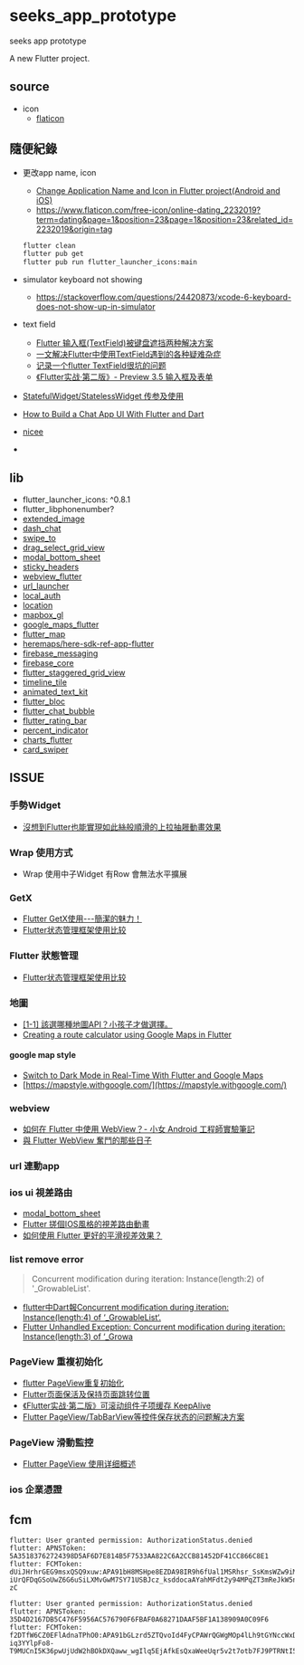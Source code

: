 # seeks_app_prototype

seeks app prototype

A new Flutter project.
## source

- icon
  - [flaticon](https://www.flaticon.com/)

## 隨便紀錄

- 更改app name, icon
  - [Change Application Name and Icon in Flutter project(Android and iOS)](https://medium.com/@vaibhavi.rana99/change-application-name-and-icon-in-flutter-bebbec297c57)
  - https://www.flaticon.com/free-icon/online-dating_2232019?term=dating&page=1&position=23&page=1&position=23&related_id=2232019&origin=tag
  ```sh
  flutter clean
  flutter pub get
  flutter pub run flutter_launcher_icons:main 
  ```
- simulator keyboard not showing
  - https://stackoverflow.com/questions/24420873/xcode-6-keyboard-does-not-show-up-in-simulator
- text field
  - [Flutter 输入框(TextField)被键盘遮挡两种解决方案](https://blog.csdn.net/jia635/article/details/118307091)
  - [一文解决Flutter中使用TextField遇到的各种疑难杂症](https://blog.csdn.net/wapchief/article/details/119452704?spm=1001.2101.3001.6650.14&utm_medium=distribute.pc_relevant.none-task-blog-2%7Edefault%7EBlogCommendFromBaidu%7Edefault-14.showsourcetag&depth_1-utm_source=distribute.pc_relevant.none-task-blog-2%7Edefault%7EBlogCommendFromBaidu%7Edefault-14.showsourcetag)
  - [记录一个flutter TextField很坑的问题](https://blog.csdn.net/u013095264/article/details/98884630?spm=1001.2101.3001.6650.11&utm_medium=distribute.pc_relevant.none-task-blog-2%7Edefault%7ECTRLIST%7Edefault-11.showsourcetag&depth_1-utm_source=distribute.pc_relevant.none-task-blog-2%7Edefault%7ECTRLIST%7Edefault-11.showsourcetag)
  - [《Flutter实战·第二版》- Preview 3.5 输入框及表单](https://book.flutterchina.club/chapter3/input_and_form.html#_3-5-1-textfield)
- [StatefulWidget/StatelessWidget 传参及使用](https://blog.csdn.net/weixin_42322441/article/details/109237716)
- [How to Build a Chat App UI With Flutter and Dart](https://www.freecodecamp.org/news/build-a-chat-app-ui-with-flutter/)

- [nicee](https://www.nicee.tw/)
- 

## lib
- flutter_launcher_icons: ^0.8.1
- flutter_libphonenumber?
- [extended_image](https://pub.dev/packages/extended_image)
- [dash_chat](https://pub.dev/packages/dash_chat)
- [swipe_to](https://pub.dev/packages/swipe_to)
- [drag_select_grid_view](https://pub.dev/packages/drag_select_grid_view)
- [modal_bottom_sheet](https://pub.flutter-io.cn/packages/modal_bottom_sheet)
- [sticky_headers](https://pub.dev/packages/sticky_headers)
- [webview_flutter](https://pub.dev/packages/webview_flutter/install)
- [url_launcher](https://pub.dev/packages/url_launcher)
- [local_auth](https://pub.dev/packages/local_auth)
- [location](https://pub.dev/packages/location)
- [mapbox_gl](https://pub.dev/packages/mapbox_gl)
- [google_maps_flutter](https://pub.dev/packages/google_maps_flutter)
- [flutter_map](https://pub.dev/packages/flutter_map)
- [heremaps/here-sdk-ref-app-flutter](https://github.com/heremaps/here-sdk-ref-app-flutter)
- [firebase_messaging](https://pub.dev/packages/firebase_messaging)
- [firebase_core](https://pub.dev/packages/firebase_core)
- [flutter_staggered_grid_view](https://pub.dev/packages/flutter_staggered_grid_view)
- [timeline_tile](https://pub.dev/packages/timeline_tile)
- [animated_text_kit](https://pub.dev/packages/animated_text_kit)
- [flutter_bloc](https://pub.dev/packages/flutter_bloc)
- [flutter_chat_bubble](https://pub.dev/packages/flutter_chat_bubble)
- [flutter_rating_bar](https://pub.dev/packages/flutter_rating_bar)
- [percent_indicator](https://pub.dev/packages/percent_indicator)
- [charts_flutter](https://pub.dev/packages/charts_flutter)
- [card_swiper](https://pub.dev/packages/card_swiper)

## ISSUE

### 手勢Widget
- [沒想到Flutter也能實現如此絲般順滑的上拉抽屜動畫效果](https://www.gushiciku.cn/dc_hk/200123186)

### Wrap 使用方式
- Wrap 使用中子Widget 有Row 會無法水平擴展

### GetX
- [Flutter GetX使用---簡潔的魅力！](https://iter01.com/584026.html)
- [Flutter状态管理框架使用比较](https://blog.csdn.net/blog_jihq/article/details/114288114)

### Flutter 狀態管理
- [Flutter状态管理框架使用比较](https://blog.csdn.net/blog_jihq/article/details/114288114)


### 地圖
- [[1-1] 該選哪種地圖API？小孩子才做選擇。](https://ithelp.ithome.com.tw/articles/10238282)
- [Creating a route calculator using Google Maps in Flutter](https://blog.codemagic.io/creating-a-route-calculator-using-google-maps/)

#### google map style
- [Switch to Dark Mode in Real-Time With Flutter and Google Maps](https://medium.com/swlh/switch-to-dark-mode-in-real-time-with-flutter-and-google-maps-f0f080cd72e9)
- [https://mapstyle.withgoogle.com/](https://mapstyle.withgoogle.com/)

### webview
- [如何在 Flutter 中使用 WebView？- 小女 Android 工程師實驗筆記](https://chloe-thhsu.medium.com/%E5%A6%82%E4%BD%95%E5%9C%A8-flutter-%E4%B8%AD%E4%BD%BF%E7%94%A8-webview-%E5%B0%8F%E5%A5%B3-android-%E5%B7%A5%E7%A8%8B%E5%B8%AB%E5%AF%A6%E9%A9%97%E7%AD%86%E8%A8%98-75969b36abba)
- [與 Flutter WebView 奮鬥的那些日子](https://danielkao.medium.com/%E8%88%87-flutter-webview-%E5%A5%AE%E9%AC%A5%E7%9A%84%E6%95%85%E4%BA%8B-a353f0094734)

### url 連動app

### ios ui 視差路由
- [modal_bottom_sheet](https://pub.flutter-io.cn/packages/modal_bottom_sheet)
- [Flutter 搓個IOS風格的視差路由動畫](https://www.gushiciku.cn/pl/aJj7/zh-tw)
- [如何使用 Flutter 更好的平滑视差效果？](https://rtcdeveloper.agora.io/t/topic/20581)

### list remove error
> Concurrent modification during iteration: Instance(length:2) of '_GrowableList'.
- [flutter中Dart報Concurrent modification during iteration: Instance(length:4) of ‘_GrowableList‘.](https://www.796t.com/article.php?id=207788)
- [Flutter Unhandled Exception: Concurrent modification during iteration: Instance(length:3) of ‘_Growa](https://blog.csdn.net/zl18603543572/article/details/107553183)

### PageView 重複初始化
- [flutter PageView重复初始化](https://blog.csdn.net/qq_24523279/article/details/107026842)
- [Flutter页面保活及保持页面跳转位置](https://juejin.cn/post/6844903823710879758)
- [《Flutter实战·第二版》可滚动组件子项缓存 KeepAlive](https://book.flutterchina.club/chapter6/keepalive.html)
- [Flutter PageView/TabBarView等控件保存状态的问题解决方案](https://blog.csdn.net/GYBIN02/article/details/106524679)
### PageView 滑動監控
- [Flutter PageView 使用详细概述](https://juejin.cn/post/6894992574437425159)


### ios 企業憑證



## fcm

```
flutter: User granted permission: AuthorizationStatus.denied
flutter: APNSToken: 5A35183762724398D5AF6D7E814B5F7533AA822C6A2CCB81452DF41CC866C8E1
flutter: FCMToken: dUiJHrhrGEG9msxQSQ9xuw:APA91bH8MSHpe8EZDA98IR9h6fUal1MSRhsr_SsKmsWZw9iMr1BAVyMO9Gs_-iUrQFDqGSoUwZ6G6uSiLXMvGwM7SY71USBJcz_ksddocaAYahMFdt2y94MPqZT3mReJkW5nDmUSh-zC

flutter: User granted permission: AuthorizationStatus.denied
flutter: APNSToken: 35D4D2167DB5C476F5956AC576790F6FBAF0A68271DAAF5BF1A138909A0C09F6
flutter: FCMToken: f2DTfW6CZ0EFlAdnaTPhO0:APA91bGLzrd5ZTQvoId4FyCPAWrQGWgMOp4lLh9tGYNccWxD-iq3YYlpFo8-T9MUCnI5K36pwUjUdW2hBOkDXQaww_wgIlq5EjAfkEsQxaWeeUqr5v2t7otb7FJ9PTRNtI5VNUeJ8vYb
```
